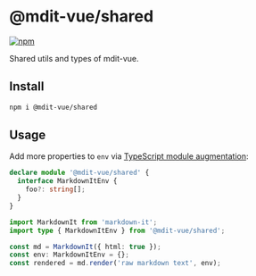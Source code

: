 # @mdit-vue/shared

[![npm](https://badgen.net/npm/v/@mdit-vue/shared)](https://www.npmjs.com/package/@mdit-vue/plugin-sfc)

Shared utils and types of mdit-vue.

## Install

```sh
npm i @mdit-vue/shared
```

## Usage

Add more properties to `env` via [TypeScript module augmentation](https://www.typescriptlang.org/docs/handbook/declaration-merging.html#module-augmentation):

```ts
declare module '@mdit-vue/shared' {
  interface MarkdownItEnv {
    foo?: string[];
  }
}
```

```ts
import MarkdownIt from 'markdown-it';
import type { MarkdownItEnv } from '@mdit-vue/shared';

const md = MarkdownIt({ html: true });
const env: MarkdownItEnv = {};
const rendered = md.render('raw markdown text', env);
```

